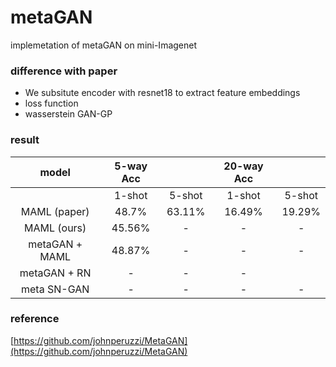 # metaGAN
implemetation of metaGAN on mini-Imagenet

### difference with paper ###
* We subsitute encoder with resnet18 to extract feature embeddings
* loss function
* wasserstein GAN-GP

### result ###

|model         | 5-way Acc|        | 20-way Acc|        | 
|:-----:       | :-------:| :--:   |:---------:|:---:   |
|              | 1-shot      | 5-shot    | 1-shot       | 5-shot |
|MAML (paper)  | 48.7%      | 63.11%   | 16.49%      | 19.29% |
|MAML (ours)   | 45.56%     | -        |  -          | -      | 
|metaGAN + MAML| 48.87%     | -        |  -          |  -     |
|metaGAN + RN  | -          |     -    |    -        |        |
|meta SN-GAN   |   -        |  -       | -           | -      | 


### reference ###
[https://github.com/johnperuzzi/MetaGAN](https://github.com/johnperuzzi/MetaGAN)
